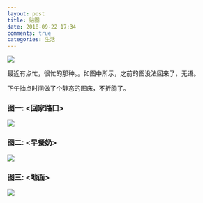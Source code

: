 ```yaml
---
layout: post
title: 贴图
date: 2018-09-22 17:34
comments: true
categories: 生活
---
```


![](http://pic.ashliu.com/2008092904.jpeg)

最近有点忙，很忙的那种。。如图中所示，之前的图没法回来了，无语。


下午抽点时间做了个静态的图床，不折腾了。

### 图一: <回家路口>
![](http://pic.ashliu.com/2008092903.jpeg)

### 图二: <早餐奶>
![](http://pic.ashliu.com/2008092902.jpeg)

### 图三: <地面>
![](http://pic.ashliu.com/2008092901.jpeg)

